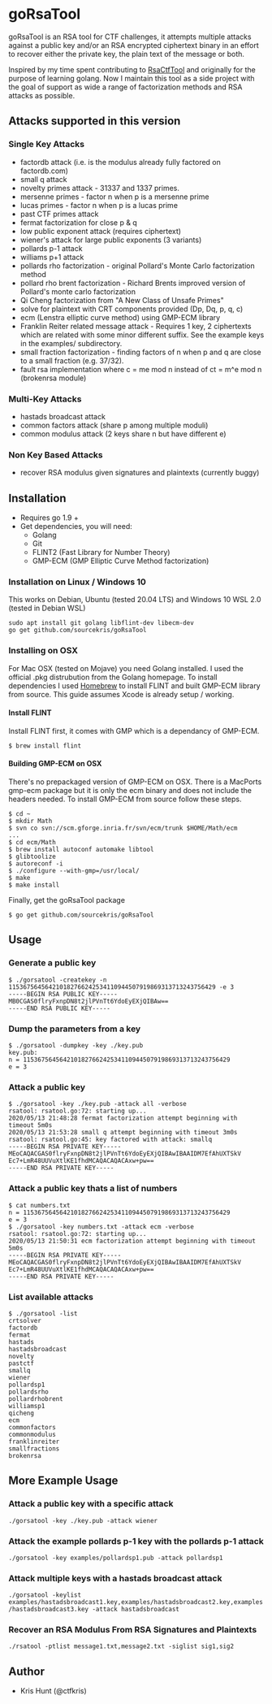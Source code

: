 # goRsaTool

goRsaTool is an RSA tool for CTF challenges, it attempts multiple attacks against a public key 
and/or an RSA encrypted ciphertext binary in an effort to recover either the private key, the plain
text of the message or both.

Inspired by my time spent contributing to [RsaCtfTool](https://github.com/Ganapati/RsaCtfTool) and
originally for the purpose of learning golang. Now I maintain this tool as a side project with the
goal of support as wide a range of factorization methods and RSA attacks as possible.

## Attacks supported in this version

### Single Key Attacks

* factordb attack (i.e. is the modulus already fully factored on factordb.com)
* small q attack
* novelty primes attack - 31337 and 1337 primes.
* mersenne primes - factor n when p is a mersenne prime
* lucas primes - factor n when p is a lucas prime
* past CTF primes attack
* fermat factorization for close p & q
* low public exponent attack (requires ciphertext)
* wiener's attack for large public exponents (3 variants)
* pollards p-1 attack
* williams p+1 attack
* pollards rho factorization - original Pollard's Monte Carlo factorization method
* pollard rho brent factorization - Richard Brents improved version of Pollard's monte carlo 
  factorization
* Qi Cheng factorization from "A New Class of Unsafe Primes"
* solve for plaintext with CRT components provided (Dp, Dq, p, q, c)
* ecm (Lenstra elliptic curve method) using GMP-ECM library
* Franklin Reiter related message attack - Requires 1 key, 2 ciphertexts which are related with some
  minor different suffix. See the example keys in the examples/ subdirectory.
* small fraction factorization - finding factors of n when p and q are close to a small fraction 
  (e.g. 37/32).
* fault rsa implementation where c = me mod n instead of ct = m^e mod n (brokenrsa module)

### Multi-Key Attacks

* hastads broadcast attack
* common factors attack (share p among multiple moduli)
* common modulus attack (2 keys share n but have different e)

### Non Key Based Attacks

* recover RSA modulus given signatures and plaintexts (currently buggy)

## Installation

* Requires go 1.9 +
* Get dependencies, you will need:
  * Golang
  * Git
  * FLINT2 (Fast Library for Number Theory)
  * GMP-ECM (GMP Elliptic Curve Method factorization)

### Installation on Linux / Windows 10

This works on Debian, Ubuntu (tested 20.04 LTS) and Windows 10 WSL 2.0 (tested in Debian WSL)

  ```shell
  sudo apt install git golang libflint-dev libecm-dev
  go get github.com/sourcekris/goRsaTool
  ```

### Installing on OSX

For Mac OSX (tested on Mojave) you need Golang installed. I used the official .pkg distrubution from
the Golang homepage. To install dependencies I used [Homebrew](https://brew.sh/) to install FLINT 
and built GMP-ECM library from source. This guide assumes Xcode is already setup / working.

#### Install FLINT

Install FLINT first, it comes with GMP which is a dependancy of GMP-ECM.

```shell
$ brew install flint
```

#### Building GMP-ECM on OSX

There's no prepackaged version of GMP-ECM on OSX. There is a MacPorts gmp-ecm package but it is only
the ecm binary and does not include the headers needed. To install GMP-ECM from source follow these
steps.

```shell
$ cd ~
$ mkdir Math
$ svn co svn://scm.gforge.inria.fr/svn/ecm/trunk $HOME/Math/ecm
...
$ cd ecm/Math
$ brew install autoconf automake libtool
$ glibtoolize
$ autoreconf -i
$ ./configure --with-gmp=/usr/local/
$ make
$ make install
```

Finally, get the goRsaTool package

```shell
$ go get github.com/sourcekris/goRsaTool
```

## Usage

### Generate a public key

```shell
$ ./gorsatool -createkey -n 115367564564210182766242534110944507919869313713243756429 -e 3
-----BEGIN RSA PUBLIC KEY-----
MB0CGAS0flryFxnpDN8t2jlPVnTt6YdoEyEXjQIBAw==
-----END RSA PUBLIC KEY-----
```

### Dump the parameters from a key

```shell
$ ./gorsatool -dumpkey -key ./key.pub
key.pub:
n = 115367564564210182766242534110944507919869313713243756429
e = 3
```

### Attack a public key

```shell
$ ./gorsatool -key ./key.pub -attack all -verbose
rsatool: rsatool.go:72: starting up...
2020/05/13 21:48:28 fermat factorization attempt beginning with timeout 5m0s
2020/05/13 21:53:28 small q attempt beginning with timeout 3m0s
rsatool: rsatool.go:45: key factored with attack: smallq
-----BEGIN RSA PRIVATE KEY-----
MEoCAQACGAS0flryFxnpDN8t2jlPVnTt6YdoEyEXjQIBAwIBAAIDM7EfAhUXTSkV
Ec7+LmR48UUVuXtlKE1fhdMCAQACAQACAxw+pw==
-----END RSA PRIVATE KEY-----
```

### Attack a public key thats a list of numbers

```shell
$ cat numbers.txt
n = 115367564564210182766242534110944507919869313713243756429
e = 3
$ ./gorsatool -key numbers.txt -attack ecm -verbose
rsatool: rsatool.go:72: starting up...
2020/05/13 21:50:31 ecm factorization attempt beginning with timeout 5m0s
-----BEGIN RSA PRIVATE KEY-----
MEoCAQACGAS0flryFxnpDN8t2jlPVnTt6YdoEyEXjQIBAwIBAAIDM7EfAhUXTSkV
Ec7+LmR48UUVuXtlKE1fhdMCAQACAQACAxw+pw==
-----END RSA PRIVATE KEY-----
```

### List available attacks

```shell
$ ./gorsatool -list
crtsolver
factordb
fermat
hastads
hastadsbroadcast
novelty
pastctf
smallq
wiener
pollardsp1
pollardsrho
pollardrhobrent
williamsp1
qicheng
ecm
commonfactors
commonmodulus
franklinreiter
smallfractions
brokenrsa
```

## More Example Usage

### Attack a public key with a specific attack

`./gorsatool -key ./key.pub -attack wiener`

### Attack the example pollards p-1 key with the pollards p-1 attack

`./gorsatool -key examples/pollardsp1.pub -attack pollardsp1`

### Attack multiple keys with a hastads broadcast attack

`./gorsatool -keylist examples/hastadsbroadcast1.key,examples/hastadsbroadcast2.key,examples/hastadsbroadcast3.key -attack hastadsbroadcast`

### Recover an RSA Modulus From RSA Signatures and Plaintexts

`./rsatool -ptlist message1.txt,message2.txt -siglist sig1,sig2`

## Author

* Kris Hunt (@ctfkris)

